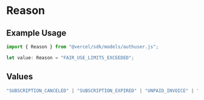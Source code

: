 # Reason

## Example Usage

```typescript
import { Reason } from "@vercel/sdk/models/authuser.js";

let value: Reason = "FAIR_USE_LIMITS_EXCEEDED";
```

## Values

```typescript
"SUBSCRIPTION_CANCELED" | "SUBSCRIPTION_EXPIRED" | "UNPAID_INVOICE" | "ENTERPRISE_TRIAL_ENDED" | "FAIR_USE_LIMITS_EXCEEDED" | "BLOCKED_FOR_PLATFORM_ABUSE"
```